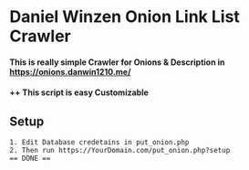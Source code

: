 # Daniel Winzen Onion Link List Crawler
#### This is really simple Crawler for Onions & Description in https://onions.danwin1210.me/
#### ++ This script is easy Customizable
## Setup
```
1. Edit Database credetains in put_onion.php
2. Then run https://YourDomain.com/put_onion.php?setup
== DONE ==
```